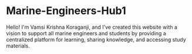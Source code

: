 # Marine-Engineers-Hub1
Hello! I'm Vamsi Krishna Koraganji, and I’ve created this website with a vision to support all marine engineers and students by providing a centralized platform for learning, sharing knowledge, and accessing study materials.
